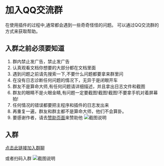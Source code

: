 # 加入QQ交流群
在使用插件的过程中,通常都会遇到一些奇奇怪怪的问题。
可以通过QQ交流群的方式来获取帮助。
## 入群之前必须要知道
1. 群内禁止发广告，禁止发广告
2. 认真观看文档你想要的大部分都在文档里面
3. 遇到问题之前请先搜索一下,不要什么问题都要拿来群里问
4. 在没有日志诊断任何问题的情况下，无异于是闭眼开车
5. 群友不是算命大师,有任何问题请详细描述，并且拿出日志文件和截图
6. 群友的眼睛不是火眼金睛,有问题一定要截图!截图!截图!不要拿手机对着屏幕拍!
7. 任何情况的错误都要把主程序和插件的日志发出来
8. 再重复一遍，群友和群主都不是算命大师，他们不会算卦。
9. 要感谢作者，请去[赞助页面](money)来赞助他
![截图说明](\attachments\qq\618D29776EB0CCB831882D81F716921A.jpg)
## 入群
[点击此链接加入群聊](https://qm.qq.com/q/CVuIuNRzeE)

或者扫码入群
![截图说明](\attachments\qq\qrcode_1725150960012.jpg)
